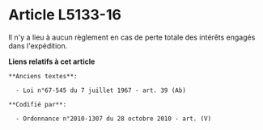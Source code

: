 # Article L5133-16

Il n'y a lieu à aucun règlement en cas de perte totale des intérêts engagés dans l'expédition.

**Liens relatifs à cet article**

	**Anciens textes**:

	  - Loi n°67-545 du 7 juillet 1967 - art. 39 (Ab)

	**Codifié par**:

	  - Ordonnance n°2010-1307 du 28 octobre 2010 - art. (V)
